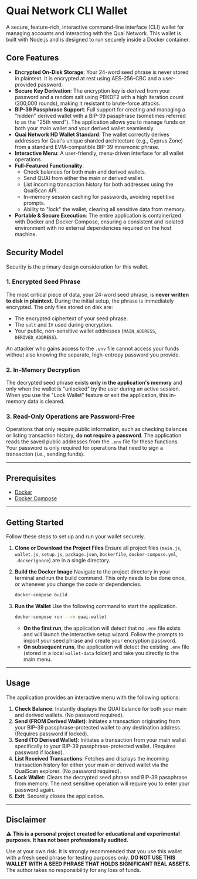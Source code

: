 # Quai Network CLI Wallet

A secure, feature-rich, interactive command-line interface (CLI) wallet for managing accounts and interacting with the Quai Network. This wallet is built with Node.js and is designed to run securely inside a Docker container.

## Core Features

- **Encrypted On-Disk Storage**: Your 24-word seed phrase is never stored in plaintext. It is encrypted at rest using AES-256-CBC and a user-provided password.
- **Secure Key Derivation**: The encryption key is derived from your password and a random salt using PBKDF2 with a high iteration count (200,000 rounds), making it resistant to brute-force attacks.
- **BIP-39 Passphrase Support**: Full support for creating and managing a "hidden" derived wallet with a BIP-39 passphrase (sometimes referred to as the "25th word"). The application allows you to manage funds on both your main wallet and your derived wallet seamlessly.
- **Quai Network HD Wallet Standard**: The wallet correctly derives addresses for Quai's unique sharded architecture (e.g., Cyprus Zone) from a standard EVM-compatible BIP-39 mnemonic phrase.
- **Interactive Menu**: A user-friendly, menu-driven interface for all wallet operations.
- **Full-Featured Functionality**:
    - Check balances for both main and derived wallets.
    - Send QUAI from either the main or derived wallet.
    - List incoming transaction history for both addresses using the QuaiScan API.
    - In-memory session caching for passwords, avoiding repetitive prompts.
    - Ability to "lock" the wallet, clearing all sensitive data from memory.
- **Portable & Secure Execution**: The entire application is containerized with Docker and Docker Compose, ensuring a consistent and isolated environment with no external dependencies required on the host machine.

## Security Model

Security is the primary design consideration for this wallet.

### 1. Encrypted Seed Phrase
The most critical piece of data, your 24-word seed phrase, is **never written to disk in plaintext**. During the initial setup, the phrase is immediately encrypted. The only files stored on disk are:
- The encrypted ciphertext of your seed phrase.
- The `salt` and `IV` used during encryption.
- Your public, non-sensitive wallet addresses (`MAIN_ADDRESS`, `DERIVED_ADDRESS`).

An attacker who gains access to the `.env` file cannot access your funds without also knowing the separate, high-entropy password you provide.

### 2. In-Memory Decryption
The decrypted seed phrase exists **only in the application's memory** and only when the wallet is "unlocked" by the user during an active session. When you use the "Lock Wallet" feature or exit the application, this in-memory data is cleared.

### 3. Read-Only Operations are Password-Free
Operations that only require public information, such as checking balances or listing transaction history, **do not require a password**. The application reads the saved public addresses from the `.env` file for these functions. Your password is only required for operations that need to sign a transaction (i.e., sending funds).

---

## Prerequisites

- [Docker](https://docs.docker.com/get-docker/)
- [Docker Compose](https://docs.docker.com/compose/install/)

---

## Getting Started

Follow these steps to set up and run your wallet securely.

1.  **Clone or Download the Project Files**
    Ensure all project files (`main.js`, `wallet.js`, `setup.js`, `package.json`, `Dockerfile`, `docker-compose.yml`, `.dockerignore`) are in a single directory.

2.  **Build the Docker Image**
    Navigate to the project directory in your terminal and run the build command. This only needs to be done once, or whenever you change the code or dependencies.
    ```bash
    docker-compose build
    ```

3.  **Run the Wallet**
    Use the following command to start the application.
    ```bash
    docker-compose run --rm quai-wallet
    ```
    - **On the first run**, the application will detect that no `.env` file exists and will launch the interactive setup wizard. Follow the prompts to import your seed phrase and create your encryption password.
    - **On subsequent runs**, the application will detect the existing `.env` file (stored in a local `wallet-data` folder) and take you directly to the main menu.

---

## Usage

The application provides an interactive menu with the following options:

1.  **Check Balance**: Instantly displays the QUAI balance for both your main and derived wallets. (No password required).
2.  **Send (FROM Derived Wallet)**: Initiates a transaction originating from your BIP-39 passphrase-protected wallet to any destination address. (Requires password if locked).
3.  **Send (TO Derived Wallet)**: Initiates a transaction from your main wallet specifically to your BIP-39 passphrase-protected wallet. (Requires password if locked).
4.  **List Received Transactions**: Fetches and displays the incoming transaction history for either your main or derived wallet via the QuaiScan explorer. (No password required).
5.  **Lock Wallet**: Clears the decrypted seed phrase and BIP-39 passphrase from memory. The next sensitive operation will require you to enter your password again.
6.  **Exit**: Securely closes the application.

---

## Disclaimer

⚠️ **This is a personal project created for educational and experimental purposes. It has not been professionally audited.**

Use at your own risk. It is strongly recommended that you use this wallet with a fresh seed phrase for testing purposes only. **DO NOT USE THIS WALLET WITH A SEED PHRASE THAT HOLDS SIGNIFICANT REAL ASSETS.** The author takes no responsibility for any loss of funds.
